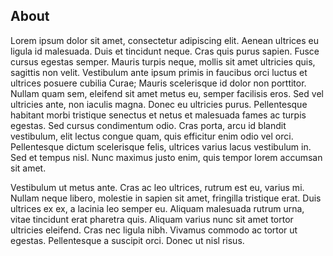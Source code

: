 ## About

Lorem ipsum dolor sit amet, consectetur adipiscing elit. Aenean ultrices eu ligula id malesuada. Duis et tincidunt neque. Cras quis purus sapien. Fusce cursus egestas semper. Mauris turpis neque, mollis sit amet ultricies quis, sagittis non velit. Vestibulum ante ipsum primis in faucibus orci luctus et ultrices posuere cubilia Curae; Mauris scelerisque id dolor non porttitor. Nullam quam sem, eleifend sit amet metus eu, semper facilisis eros. Sed vel ultricies ante, non iaculis magna. Donec eu ultricies purus. Pellentesque habitant morbi tristique senectus et netus et malesuada fames ac turpis egestas. Sed cursus condimentum odio. Cras porta, arcu id blandit vestibulum, elit lectus congue quam, quis efficitur enim odio vel orci. Pellentesque dictum scelerisque felis, ultrices varius lacus vestibulum in. Sed et tempus nisl. Nunc maximus justo enim, quis tempor lorem accumsan sit amet.

Vestibulum ut metus ante. Cras ac leo ultrices, rutrum est eu, varius mi. Nullam neque libero, molestie in sapien sit amet, fringilla tristique erat. Duis ultrices ex ex, a lacinia leo semper eu. Aliquam malesuada rutrum urna, vitae tincidunt erat pharetra quis. Aliquam varius nunc sit amet tortor ultricies eleifend. Cras nec ligula nibh. Vivamus commodo ac tortor ut egestas. Pellentesque a suscipit orci. Donec ut nisl risus.
